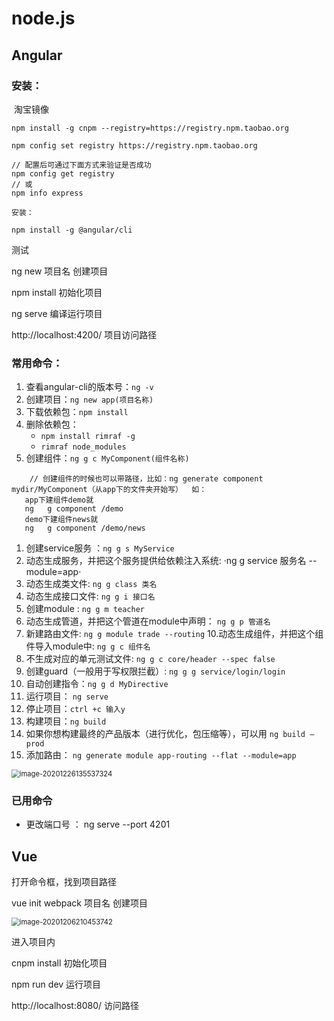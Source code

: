 # node.js

## Angular

### **安装：**

​	淘宝镜像

```
npm install -g cnpm --registry=https://registry.npm.taobao.org
```

```
npm config set registry https://registry.npm.taobao.org
 
// 配置后可通过下面方式来验证是否成功
npm config get registry
// 或
npm info express

安装：

npm install -g @angular/cli 
```

测试

ng  new 项目名     创建项目

npm install    初始化项目

ng serve  编译运行项目

http://localhost:4200/    项目访问路径

### **常用命令：**

1. 查看angular-cli的版本号：`ng -v`
2. 创建项目：`ng new app(项目名称)`
3. 下载依赖包：`npm install`
4. 删除依赖包：
   - `npm install rimraf -g`
   - `rimraf node_modules`
5. 创建组件：`ng g c MyComponent(组件名称)`

```
	// 创建组件的时候也可以带路径，比如：ng generate component mydir/MyComponent（从app下的文件夹开始写）  如：
   app下建组件demo就 
   ng   g component /demo
   demo下建组件news就 
   ng   g component /demo/news
```

1. 创建service服务 ：`ng g s MyService`
2. 动态生成服务，并把这个服务提供给依赖注入系统: ·ng g service 服务名 --module=app·
3. 动态生成类文件: `ng g class 类名`
4. 动态生成接口文件: `ng g i 接口名`
5. 创建module : `ng g m teacher`
6. 动态生成管道，并把这个管道在module中声明： `ng g p 管道名`
7. 新建路由文件: `ng g module trade --routing`
   10.动态生成组件，并把这个组件导入module中: `ng g c 组件名`
8. 不生成对应的单元测试文件: `ng g c core/header --spec false`
9. 创建guard（一般用于写权限拦截）: `ng g g service/login/login`
10. 自动创建指令：`ng g d MyDirective`
11. 运行项目： `ng serve`
12. 停止项目：`ctrl +c 输入y`
13. 构建项目：`ng build`
14. 如果你想构建最终的产品版本（进行优化，包压缩等），可以用 `ng build –prod`
15. 添加路由： `ng generate module app-routing --flat --module=app`

<img src="C:\Users\O20110004\AppData\Roaming\Typora\typora-user-images\image-20201226135537324.png" alt="image-20201226135537324" style="zoom:80%;" />

### **已用命令** 

- 更改端口号  ： ng  serve --port 4201






















## Vue

打开命令框，找到项目路径

vue init webpack 项目名  创建项目

<img src="C:\Users\Administrator\AppData\Roaming\Typora\typora-user-images\image-20201206210453742.png" alt="image-20201206210453742" style="zoom:80%;" />

进入项目内

cnpm install  初始化项目

npm run dev  运行项目

http://localhost:8080/     访问路径     